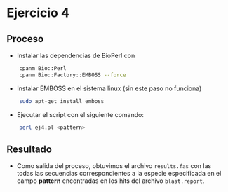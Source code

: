 # Ejercicio 4

## Proceso

-   Instalar las dependencias de BioPerl con

```bash
    cpanm Bio::Perl
    cpanm Bio::Factory::EMBOSS --force
```

-   Instalar EMBOSS en el sistema linux (sin este paso no funciona)

```bash
    sudo apt-get install emboss
```

-   Ejecutar el script con el siguiente comando:

```bash
    perl ej4.pl <pattern>
```

## Resultado

-   Como salida del proceso, obtuvimos el archivo `results.fas` con las todas las secuencias correspondientes a la especie especificada en el campo __pattern__ encontradas en los hits del archivo `blast.report`.
